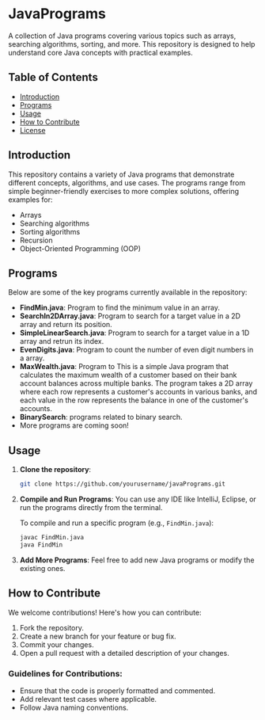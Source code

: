 # JavaPrograms

A collection of Java programs covering various topics such as arrays, searching algorithms, sorting, and more. This repository is designed to help understand core Java concepts with practical examples.

## Table of Contents
- [Introduction](#introduction)
- [Programs](#programs)
- [Usage](#usage)
- [How to Contribute](#how-to-contribute)
- [License](#license)

## Introduction
This repository contains a variety of Java programs that demonstrate different concepts, algorithms, and use cases. The programs range from simple beginner-friendly exercises to more complex solutions, offering examples for:
- Arrays
- Searching algorithms
- Sorting algorithms
- Recursion
- Object-Oriented Programming (OOP)

## Programs
Below are some of the key programs currently available in the repository:

- **FindMin.java**: Program to find the minimum value in an array.
- **SearchIn2DArray.java**: Program to search for a target value in a 2D array and return its position.
- **SimpleLinearSearch.java**: Program to search for a target value in a 1D array and retrun its index.
- **EvenDigits.java**: Program to count the number of even digit numbers in a array.
- **MaxWealth.java**: Program to This is a simple Java program that calculates the maximum wealth of a customer based on their bank account balances across multiple banks. The program takes a 2D array where each row represents a customer's accounts in various banks, and each value in the row represents the balance in one of the customer's accounts.
- **BinarySearch**: programs related to binary search.
- More programs are coming soon!

## Usage

1. **Clone the repository**:
    ```bash
    git clone https://github.com/yourusername/javaPrograms.git
    ```

2. **Compile and Run Programs**:
    You can use any IDE like IntelliJ, Eclipse, or run the programs directly from the terminal.

    To compile and run a specific program (e.g., `FindMin.java`):
    ```bash
    javac FindMin.java
    java FindMin
    ```

3. **Add More Programs**:
    Feel free to add new Java programs or modify the existing ones.

## How to Contribute

We welcome contributions! Here's how you can contribute:

1. Fork the repository.
2. Create a new branch for your feature or bug fix.
3. Commit your changes.
4. Open a pull request with a detailed description of your changes.

### Guidelines for Contributions:
- Ensure that the code is properly formatted and commented.
- Add relevant test cases where applicable.
- Follow Java naming conventions.
